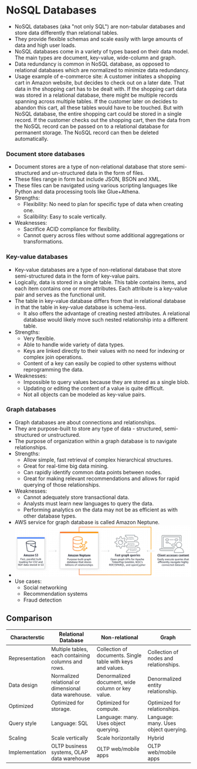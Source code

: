# NoSQL Databases

* NoSQL databases (aka "not only SQL") are non-tabular databases and store data differently than relational tables. 
* They provide flexible schemas and scale easily with large amounts of data and high user loads. 
* NoSQL databases come in a variety of types based on their data model. The main types are document, key-value, wide-column and graph. 
* Data redundancy is common in NoSQL database, as opposed to relational databases which are normalized to minimize data redundancy. 
* Usage example of e-commerce site: A customer initiates a shopping cart in Amazon website, but decides to check out on a later date. That data in the shopping cart has to be dealt with. If the shopping cart data was stored in a relational database, there might be multiple records spanning across multiple tables. If the customer later on decides to abandon this cart, all these tables would have to be touched. But with NoSQL database, the entire shopping cart could be stored in a single record. If the customer checks out the shopping cart, then the data from the NoSQL record can be passed on to a relational database for permanent storage. The NoSQL record can then be deleted automatically. 

### Document store databases
* Document stores are a type of non-relational database that store semi-structured and un-structured data in the form of files. 
* These files range in form but include JSON, BSON and XML. 
* These files can be navigated using various scripting languages like Python and data processing tools like Glue+Athena. 
* Strengths: 
	* Flexibility: No need to plan for specific type of data when creating one. 
	* Scalibility: Easy to scale vertically. 
* Weaknesses: 
	* Sacrifice ACID compliance for flexibility. 
	* Cannot query across files without some additional aggregations or transformations. 

### Key-value databases
* Key-value databases are a type of non-relational database that store semi-structured data in the form of key-value pairs.
* Logically, data is stored in a single table. This table contains items, and each item contains one or more attributes. Each attribute is a key-value pair and serves as the functional unit. 
* The table in key-value database differs from that in relational database in that the table in key-value database is schema-less.
	* It also offers the advantage of creating nested attributes. A relational database would likely move such nested relationship into a different table. 
* Strengths:
	* Very flexible. 
	* Able to handle wide variety of data types. 
	* Keys are linked directly to their values with no need for indexing or complex join operations. 
	* Content of a key can easily be copied to other systems without reprogramming the data. 
* Weaknesses: 
	* Impossible to query values because they are stored as a single blob. 
	* Updating or editing the content of a value is quite difficult. 
	* Not all objects can be modeled as key-value pairs. 

### Graph databases
* Graph databases are about connections and relationships. 
* They are purpose-built to store any type of data - structured, semi-structured or unstructured. 
* The purpose of organization within a graph database is to navigate relationships. 
* Strengths: 
	* Allow simple, fast retrieval of complex hierarchical structures. 
	* Great for real-time big data mining. 
	* Can rapidly identify common data points between nodes. 
	* Great for making relevant recommendations and allows for rapid querying of those relationships. 
* Weaknesses: 
	* Cannot adequately store transactional data. 
	* Analysts must learn new languages to query the data. 
	* Performing  analytics on the data may not be as efficient as with other database types. 
* AWS service for graph database is called Amazon Neptune. 
* ![Amazon Neptune](assets/nosql_databases/amazon_neptune.png)
* Use cases: 
	* Social networking
	* Recommendation systems
	* Fraud detection


## Comparison

| Characterstic  | Relational Database                                  | Non-relational                                              | Graph                                  |
| -------------- | ---------------------------------------------------- | ----------------------------------------------------------- | -------------------------------------- |
| Representation | Multiple tables, each containing columns and rows.   | Collection of documents. Single table with keys and values. | Collection of nodes and relationships. |
| Data design    | Normalized relational or dimensional data warehouse. | Denormalized document, wide column or key value.            | Denormalized entity relationship.      |
| Optimized      | Optimized for storage.                               | Optimized for compute.                                      | Optimized for relationships.           |
| Query style    | Language: SQL                                        | Language: many. Uses object querying.                       | Language: many. Uses object querying.  |
| Scaling        | Scale vertically                                     | Scale horizontally                                          | Hybrid                                 |
| Implementation | OLTP business systems, OLAP data warehouse           | OLTP web/mobile apps                                        | OLTP web/mobile apps                   |